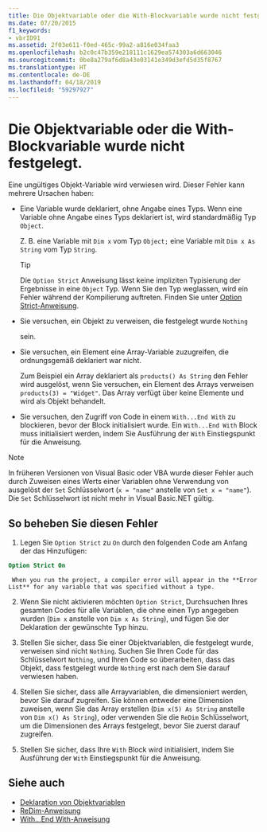 ```yaml
---
title: Die Objektvariable oder die With-Blockvariable wurde nicht festgelegt.
ms.date: 07/20/2015
f1_keywords:
- vbrID91
ms.assetid: 2f03e611-f0ed-465c-99a2-a816e034faa3
ms.openlocfilehash: b2c0c47b359e218111c1629ea574303a6d663046
ms.sourcegitcommit: 0be8a279af6d8a43e03141e349d3efd5d35f8767
ms.translationtype: HT
ms.contentlocale: de-DE
ms.lasthandoff: 04/18/2019
ms.locfileid: "59297927"
---
```

# <a name="object-variable-or-with-block-variable-not-set"></a>Die Objektvariable oder die With-Blockvariable wurde nicht festgelegt.
Eine ungültiges Objekt-Variable wird verwiesen wird.   Dieser Fehler kann mehrere Ursachen haben:  
  
-   Eine Variable wurde deklariert, ohne Angabe eines Typs. Wenn eine Variable ohne Angabe eines Typs deklariert ist, wird standardmäßig Typ `Object`.  
  
     Z. B. eine Variable mit `Dim x` vom Typ `Object;` eine Variable mit `Dim x As String` vom Typ `String`.  
  
    > [!TIP]
    >  Die `Option Strict` Anweisung lässt keine impliziten Typisierung der Ergebnisse in eine `Object` Typ. Wenn Sie den Typ weglassen, wird ein Fehler während der Kompilierung auftreten. Finden Sie unter [Option Strict-Anweisung](../../../visual-basic/language-reference/statements/option-strict-statement.md).  
  
-   Sie versuchen, ein Objekt zu verweisen, die festgelegt wurde `Nothing`  
  
     sein.  
  
-   Sie versuchen, ein Element eine Array-Variable zuzugreifen, die ordnungsgemäß deklariert war nicht.  
  
     Zum Beispiel ein Array deklariert als `products() As String` den Fehler wird ausgelöst, wenn Sie versuchen, ein Element des Arrays verweisen `products(3) = "Widget"`. Das Array verfügt über keine Elemente und wird als Objekt behandelt.  
  
-   Sie versuchen, den Zugriff von Code in einem `With...End With` zu blockieren, bevor der Block initialisiert wurde.   Ein `With...End With` Block muss initialisiert werden, indem Sie Ausführung der `With` Einstiegspunkt für die Anweisung.  
  
> [!NOTE]
>  In früheren Versionen von Visual Basic oder VBA wurde dieser Fehler auch durch Zuweisen eines Werts einer Variablen ohne Verwendung von ausgelöst der `Set` Schlüsselwort (`x = "name"` anstelle von `Set x = "name"`). Die `Set` Schlüsselwort ist nicht mehr in Visual Basic.NET gültig.  
  
## <a name="to-correct-this-error"></a>So beheben Sie diesen Fehler  
  
1. Legen Sie `Option Strict` zu `On` durch den folgenden Code am Anfang der das Hinzufügen:  
  
```vb  
Option Strict On  
```  

     When you run the project, a compiler error will appear in the **Error List** for any variable that was specified without a type.  
  
2. Wenn Sie nicht aktivieren möchten `Option Strict`, Durchsuchen Ihres gesamten Codes für alle Variablen, die ohne einen Typ angegeben wurden (`Dim x` anstelle von `Dim x As String`), und fügen Sie der Deklaration der gewünschte Typ hinzu.  
  
3. Stellen Sie sicher, dass Sie einer Objektvariablen, die festgelegt wurde, verweisen sind nicht `Nothing`.  Suchen Sie Ihren Code für das Schlüsselwort `Nothing`, und Ihren Code so überarbeiten, dass das Objekt, dass festgelegt wurde `Nothing` erst nach dem Sie darauf verwiesen haben.  
  
4. Stellen Sie sicher, dass alle Arrayvariablen, die dimensioniert werden, bevor Sie darauf zugreifen. Sie können entweder eine Dimension zuweisen, wenn Sie das Array erstellen (`Dim x(5) As String` anstelle von `Dim x() As String`), oder verwenden Sie die `ReDim` Schlüsselwort, um die Dimensionen des Arrays festgelegt, bevor Sie zuerst darauf zugreifen.  
  
5. Stellen Sie sicher, dass Ihre `With` Block wird initialisiert, indem Sie Ausführung der `With` Einstiegspunkt für die Anweisung.  
  
## <a name="see-also"></a>Siehe auch

- [Deklaration von Objektvariablen](../../../visual-basic/programming-guide/language-features/variables/object-variable-declaration.md)
- [ReDim-Anweisung](../../../visual-basic/language-reference/statements/redim-statement.md)
- [With...End With-Anweisung](../../../visual-basic/language-reference/statements/with-end-with-statement.md)
